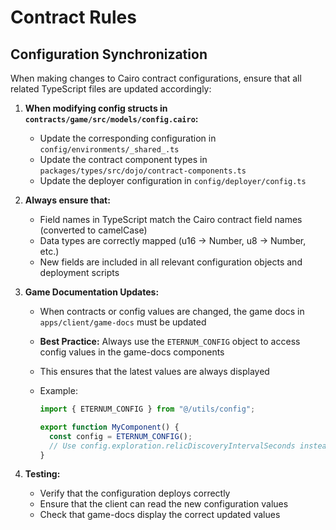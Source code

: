 # Contract Rules

## Configuration Synchronization

When making changes to Cairo contract configurations, ensure that all related TypeScript files are updated accordingly:

1. **When modifying config structs in `contracts/game/src/models/config.cairo`:**

   - Update the corresponding configuration in `config/environments/_shared_.ts`
   - Update the contract component types in `packages/types/src/dojo/contract-components.ts`
   - Update the deployer configuration in `config/deployer/config.ts`

2. **Always ensure that:**

   - Field names in TypeScript match the Cairo contract field names (converted to camelCase)
   - Data types are correctly mapped (u16 → Number, u8 → Number, etc.)
   - New fields are included in all relevant configuration objects and deployment scripts

3. **Game Documentation Updates:**

   - When contracts or config values are changed, the game docs in `apps/client/game-docs` must be updated
   - **Best Practice:** Always use the `ETERNUM_CONFIG` object to access config values in the game-docs components
   - This ensures that the latest values are always displayed
   - Example:

     ```typescript
     import { ETERNUM_CONFIG } from "@/utils/config";

     export function MyComponent() {
       const config = ETERNUM_CONFIG();
       // Use config.exploration.relicDiscoveryIntervalSeconds instead of hardcoded values
     }
     ```

4. **Testing:**
   - Verify that the configuration deploys correctly
   - Ensure that the client can read the new configuration values
   - Check that game-docs display the correct updated values
